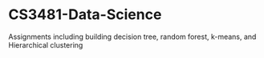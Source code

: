 # CS3481-Data-Science
Assignments including building decision tree, random forest, k-means, and Hierarchical clustering
